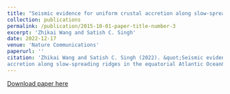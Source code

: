 ```yaml
---
title: "Seismic evidence for uniform crustal accretion along slow-spreading ridges in the equatorial Atlantic Ocean"
collection: publications
permalink: /publication/2015-10-01-paper-title-number-3
excerpt: 'Zhikai Wang and Satish C. Singh'
date: 2022-12-17
venue: 'Nature Communications'
paperurl: ''
citation: 'Zhikai Wang and Satish C. Singh (2022). &quot;Seismic evidence for uniform crustal
accretion along slow-spreading ridges in the equatorial Atlantic Ocean&quot; <i>, Nature Communications</i>. 13, 7809.'
---
```

[Download paper here](https://doi.org/10.1038/s41467-022-35459-z)

